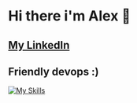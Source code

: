 # Hi there i'm Alex 👋
## [My LinkedIn](https://www.linkedin.com/in/filatov-devops/)
## Friendly devops :)
[![My Skills](https://skillicons.dev/icons?i=linux,docker,aws,terraform,kubernetes,nginx,cloudflare,prometheus,grafana,postgres,mysql,mongodb,redis,git,github,githubactions,gitlab,postman,bash,regex,wordpress,vscode,discord&perline=8)](https://skillicons.dev)
